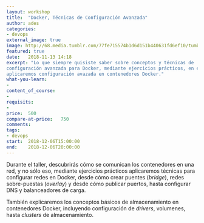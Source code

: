 ```yaml
---
layout: workshop
title:  "Docker, Técnicas de Configuración Avanzada"
author: ades
categories: 
- devops
external_image: true
image: http://68.media.tumblr.com/77fe715574b1d6d151b440631fd6ef10/tumblr_okc13mrd6F1ta0hnbo1_1280.jpg
featured: true
date:   2018-11-13 14:18
excerpt: "Lo que siempre quisiste saber sobre conceptos y técnicas de
configuración avanzada para Docker, mediante ejercicios prácticos, en este taller
aplicaremos configuración avazada en contenedores Docker."
what-you-learn:
- 
content_of_course:
- 
requisits:
- 
price:  500
compare-at-price:   750
comments: 
tags:
- devops
start:  2018-12-06T15:00:00
end:    2018-12-06T20:00:00
---
```


Durante el taller, descubrirás cómo se comunican los contenedores en una red,
y no sólo eso, mediante ejercicios prácticos aplicaremos técnicas para configurar
redes en Docker, desde cómo crear puentes (_bridge_), redes sobre-puestas
(_overlay_) y desde cómo publicar puertos, hasta configurar DNS y balanceadores de carga.

También explicaremos los conceptos básicos de almacenamiento en contenedores
Docker, incluyendo configuración de _drivers_, volumenes, hasta _clusters_ de almacenamiento.